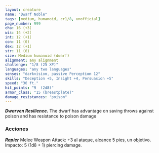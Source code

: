 ```yaml
---
layout: creature
name: "Dwarf Noble"
tags: [medium, humanoid, cr1/8, unofficial]
page_number: 999
cha: 16 (+3)
wis: 14 (+2)
int: 12 (+1)
con: 11 (0)
dex: 12 (+1)
str: 11 (0)
size: Medium humanoid (dwarf)
alignment: any alignment
challenge: "1/8 (25 XP)"
languages: "any two languages"
senses: "darkvision, passive Perception 12"
skills: "Deception +5, Insight +4, Persuasion +5"
speed: "30 ft."
hit_points: "9  (2d8)"
armor_class: "15 (breastplate)"
damage_resistances: "poison"
---
```


***Dwarven Resilience.*** The dwarf has advantage on saving throws against poison and has resistance to poison damage

### Acciones

***Rapier*** Melee Weapon Attack: +3 al ataque, alcance 5 pies, un objetivo. Impacto: 5 (1d8 + 1) piercing damage.